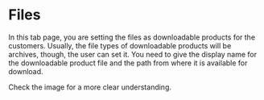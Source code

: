 # Files

In this tab page, you are setting the files as downloadable products for the customers. Usually, the file types of downloadable products will be archives, though, the user can set it. You need to give the display name for the downloadable product file and the path from where it is available for download.

Check the image for a more clear understanding.

